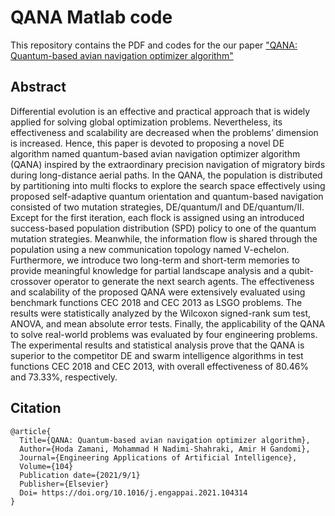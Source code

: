 # QANA Matlab code

This repository contains the PDF and codes for the our paper ["QANA: Quantum-based avian navigation optimizer algorithm"](https://www.sciencedirect.com/science/article/abs/pii/S0952197621001627)

## Abstract
Differential evolution is an effective and practical approach that is widely applied for solving global optimization problems. Nevertheless, its effectiveness and scalability are decreased when the problems’ dimension is increased. Hence, this paper is devoted to proposing a novel DE algorithm named quantum-based avian navigation optimizer algorithm (QANA) inspired by the extraordinary precision navigation of migratory birds during long-distance aerial paths. In the QANA, the population is distributed by partitioning into multi flocks to explore the search space effectively using proposed self-adaptive quantum orientation and quantum-based navigation consisted of two mutation strategies, DE/quantum/I and DE/quantum/II. Except for the first iteration, each flock is assigned using an introduced success-based population distribution (SPD) policy to one of the quantum mutation strategies. Meanwhile, the information flow is shared through the population using a new communication topology named V-echelon. Furthermore, we introduce two long-term and short-term memories to provide meaningful knowledge for partial landscape analysis and a qubit-crossover operator to generate the next search agents. The effectiveness and scalability of the proposed QANA were extensively evaluated using benchmark functions CEC 2018 and CEC 2013 as LSGO problems. The results were statistically analyzed by the Wilcoxon signed-rank sum test, ANOVA, and mean absolute error tests. Finally, the applicability of the QANA to solve real-world problems was evaluated by four engineering problems. The experimental results and statistical analysis prove that the QANA is superior to the competitor DE and swarm intelligence algorithms in test functions CEC 2018 and CEC 2013, with overall effectiveness of 80.46% and 73.33%, respectively.


## Citation

```
@article{
  Title={QANA: Quantum-based avian navigation optimizer algorithm},
  Author={Hoda Zamani, Mohammad H Nadimi-Shahraki, Amir H Gandomi},
  Journal={Engineering Applications of Artificial Intelligence},
  Volume={104}
  Publication date={2021/9/1}
  Publisher={Elsevier}
  Doi= https://doi.org/10.1016/j.engappai.2021.104314
}
```
